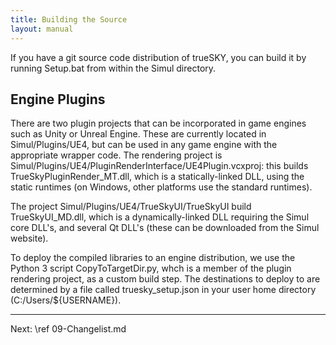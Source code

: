 ```yaml
---
title: Building the Source
layout: manual
---
```

If you have a git source code distribution of trueSKY, you can build it by running Setup.bat from within the Simul directory.

Engine Plugins
---
There are two plugin projects that can be incorporated in game engines such as Unity or Unreal Engine.  These are currently located in Simul/Plugins/UE4, but can be used in any game engine with the appropriate wrapper code. The rendering project is  Simul/Plugins/UE4/PluginRenderInterface/UE4Plugin.vcxproj: this builds TrueSkyPluginRender_MT.dll, which is a statically-linked DLL, using the static runtimes (on Windows, other platforms use the standard runtimes).

The project Simul/Plugins/UE4/TrueSkyUI/TrueSkyUI build TrueSkyUI_MD.dll, which is a dynamically-linked DLL requiring the Simul core DLL's, and several Qt DLL's (these can be downloaded from the Simul website).

To deploy the compiled libraries to an engine distribution, we use the Python 3 script CopyToTargetDir.py, whch is a member of the plugin rendering project, as a custom build step. The destinations to deploy to are determined by a file called truesky_setup.json in your user home directory (C:/Users/${USERNAME}).

<hr>
Next: \ref 09-Changelist.md